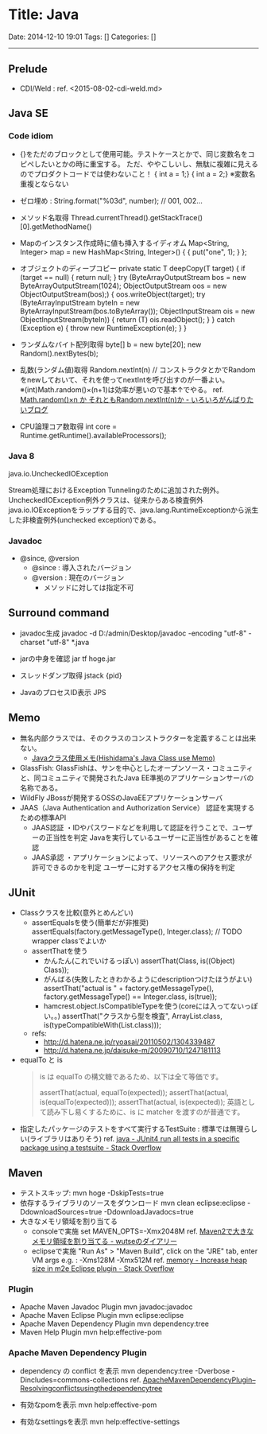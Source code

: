 # Title: Java

Date: 2014-12-10 19:01
Tags: []
Categories: []

---

## Prelude

* CDI/Weld : ref. <2015-08-02-cdi-weld.md>

## Java SE

### Code idiom

* {}をただのブロックとして使用可能。テストケースとかで、同じ変数名をコピペしたいとかの時に重宝する。
	ただ、ややこしいし、無駄に複雑に見えるのでプロダクトコードでは使わないこと！
		{ int a = 1;}
		{ int a = 2;}
		※変数名重複とならない

* ゼロ埋め :
		String.format("%03d", number); // 001, 002…

* メソッド名取得
		Thread.currentThread().getStackTrace()[0].getMethodName()

* Mapのインスタンス作成時に値も挿入するイディオム
		Map<String, Integer> map = new HashMap<String, Integer>() {
			{
				put("one", 1);
			}
		};

* オブジェクトのディープコピー
		private static <T> T deepCopy(T target) {
			if (target == null) {
				return null;
			}
			try (ByteArrayOutputStream bos = new ByteArrayOutputStream(1024);
					ObjectOutputStream oos = new ObjectOutputStream(bos);) {
				oos.writeObject(target);
				try (ByteArrayInputStream byteIn = new ByteArrayInputStream(bos.toByteArray());
						ObjectInputStream ois = new ObjectInputStream(byteIn)) {
					return (T) ois.readObject();
				}
			} catch (Exception e) {
				throw new RuntimeException(e);
			}
		}

* ランダムなバイト配列取得
		byte[] b = new byte[20];
		new Random().nextBytes(b);

* 乱数(ランダム値)取得
		Random.nextInt(n)
		// コンストラクタとかでRandomをnewしておいて、それを使ってnextIntを呼び出すのが一番よい。
	※(int)Math.random()×(n+1)は効率が悪いので基本↑でやる。
	ref. [Math.random()×n か それともRandom.nextInt(n)か - いろいろがんばりたいブログ](http://pushl.hatenablog.com/entry/2012/11/03/004027)

* CPU論理コア数取得
		int core = Runtime.getRuntime().availableProcessors();

### Java 8

java.io.UncheckedIOException

Stream処理におけるException Tunnelingのために追加された例外。
UncheckedIOException例外クラスは、従来からある検査例外java.io.IOExceptionをラップする目的で、java.lang.RuntimeExceptionから派生した非検査例外(unchecked exception)である。

### Javadoc

* @since, @version
	* @since : 導入されたバージョン
	* @version : 現在のバージョン
		* メソッドに対しては指定不可

## Surround command

* javadoc生成
		javadoc -d D:/admin/Desktop/javadoc -encoding "utf-8" -charset "utf-8" *.java

* jarの中身を確認
		jar tf hoge.jar

* スレッドダンプ取得
		jstack {pid}

* JavaのプロセスID表示
		JPS

## Memo

* 無名内部クラスでは、そのクラスのコンストラクターを定義することは出来ない。
	* [Javaクラス使用メモ(Hishidama's Java Class use Memo)](http://www.ne.jp/asahi/hishidama/home/tech/java/class_use.html#anonymous_class)
* GlassFish:
	GlassFishは、サンを中心としたオープンソース・コミュニティと、同コミュニティで開発されたJava EE準拠のアプリケーションサーバの名称である。
* WildFly
	JBossが開発するOSSのJavaEEアプリケーションサーバ
* JAAS（Java Authentication and Authorization Service）
	認証を実現するための標準API
	* JAAS認証	・IDやパスワードなどを利用して認証を行うことで、ユーザーの正当性を判定
		Javaを実行しているユーザーに正当性があることを確認
	* JAAS承認	・アプリケーションによって、リソースへのアクセス要求が許可できるのかを判定
		ユーザーに対するアクセス権の保持を判定

## JUnit

* Classクラスを比較(意外とめんどい)
	* assertEqualsを使う(簡単だが非推奨)
			assertEquals(factory.getMessageType(), Integer.class); // TODO wrapper classでよいか
	* assertThatを使う
		* かんたん(これでいけるっぽい)
				assertThat(Class, is((Object) Class));
		* がんばる(失敗したときわかるようにdescriptionつけたほうがよい)
				assertThat("actual is " + factory.getMessageType(), factory.getMessageType() == Integer.class, is(true));
		* hamcrest.object.IsCompatibleTypeを使う(coreには入ってないっぽい。。)
				assertThat("クラスから型を検査", ArrayList.class, is(typeCompatibleWith(List.class)));
	* refs:
		* <http://d.hatena.ne.jp/ryoasai/20110502/1304339487>
		* <http://d.hatena.ne.jp/daisuke-m/20090710/1247181113>
* equalTo と is
	> is は equalTo の構文糖であるため、以下は全て等価です。
	>
	> assertThat(actual, equalTo(expected));
	> assertThat(actual, is(equalTo(expected)));
	> assertThat(actual, is(expected));
	> 英語として読み下し易くするために、is に matcher を渡すのが普通です。
* 指定したパッケージのテストをすべて実行するTestSuite :
	標準では無理らしい(ライブラリはありそう) ref. [java - JUnit4 run all tests in a specific package using a testsuite - Stack Overflow](http://stackoverflow.com/questions/7331214/junit4-run-all-tests-in-a-specific-package-using-a-testsuite)

## Maven

* テストスキップ:
		mvn hoge -DskipTests=true
* 依存するライブラリのソースをダウンロード
		mvn clean eclipse:eclipse -DdownloadSources=true -DdownloadJavadocs=true
* 大きなメモリ領域を割り当てる
	* consoleで実施
			set MAVEN_OPTS=-Xmx2048M
		ref. [Maven2で大きなメモリ領域を割り当てる - wutseのダイアリー](http://d.hatena.ne.jp/wutse/20071102/1193975925)
	* eclipseで実施
			"Run As" > "Maven Build", click on the "JRE" tab, enter VM args e.g. : -Xms128M -Xmx512M
		ref. [memory - Increase heap size in m2e Eclipse plugin - Stack Overflow](http://stackoverflow.com/questions/7899221/increase-heap-size-in-m2e-eclipse-plugin)

### Plugin

* Apache Maven Javadoc Plugin
		mvn javadoc:javadoc
* Apache Maven Eclipse Plugin
		mvn eclipse:eclipse
* Apache Maven Dependency Plugin
		mvn dependency:tree
* Maven Help Plugin
		mvn help:effective-pom

### Apache Maven Dependency Plugin

* dependency の conflict を表示
		mvn dependency:tree -Dverbose -Dincludes=commons-collections
	ref. [ApacheMavenDependencyPlugin&#x2013;Resolvingconflictsusingthedependencytree](https://maven.apache.org/plugins/maven-dependency-plugin/examples/resolving-conflicts-using-the-dependency-tree.html)

* 有効なpomを表示
		mvn help:effective-pom
* 有効なsettingsを表示
		mvn help:effective-settings
